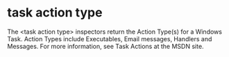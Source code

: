# task action type

The &lt;task action type&gt; inspectors return the Action Type(s) for a Windows Task. Action Types include Executables, Email messages, Handlers and Messages. For more information, see Task Actions at the MSDN site.
